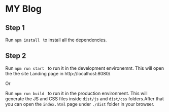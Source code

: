 # MY Blog

## Step 1
Run ```npm install ``` to install all the dependencies.


## Step 2
Run ```npm run start ``` to run it in the development environemnt. This will open the the site Landing page in http://localhost:8080/

Or

Run ```npm run build ``` to run it in the production environment. This will generate the JS and CSS files inside `dist/js` and `dist/css` folders.After that you can open the `index.html` page under `./dist` folder in your browser.


